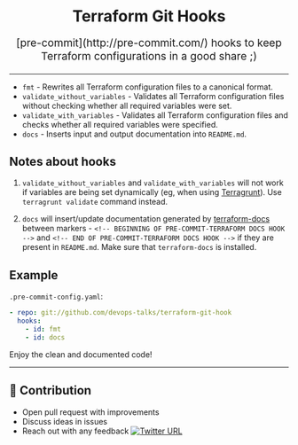 <h1 align="center">
    Terraform Git Hooks 
</h1>
<p align="center" style="font-size: 1.2rem;"> [pre-commit](http://pre-commit.com/) hooks to keep Terraform configurations in a good share ;) </p>

<hr />

* `fmt` - Rewrites all Terraform configuration files to a canonical format.
* `validate_without_variables` - Validates all Terraform configuration files without checking whether all required 
variables were set.
* `validate_with_variables` - Validates all Terraform configuration files and checks whether all required variables were specified.
* `docs` - Inserts input and output documentation into `README.md`.

## Notes about hooks

1. `validate_without_variables` and `validate_with_variables` will not work if variables are being set 
dynamically (eg, when using [Terragrunt](https://github.com/gruntwork-io/terragrunt)). Use `terragrunt validate` command instead.

1. `docs` will insert/update documentation generated by [terraform-docs](https://github.com/segmentio/terraform-docs) between markers - `<!-- BEGINNING OF PRE-COMMIT-TERRAFORM DOCS HOOK -->` and `<!-- END OF PRE-COMMIT-TERRAFORM DOCS HOOK -->` if they are present in `README.md`. Make sure that `terraform-docs` is installed.

## Example

`.pre-commit-config.yaml`:

```yaml
- repo: git://github.com/devops-talks/terraform-git-hook
  hooks:
    - id: fmt
    - id: docs
```

Enjoy the clean and documented code!

---
## 👬 Contribution

- Open pull request with improvements
- Discuss ideas in issues
- Reach out with any feedback [![Twitter URL](https://img.shields.io/twitter/url/https/twitter.com/anmol_nagpal.svg?style=social&label=Follow%20%40anmol_nagpal)](https://twitter.com/anmol_nagpal)
